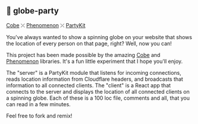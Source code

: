 ## 🎈 globe-party

[Cobe](https://cobe.vercel.app/) ⤫ [Phenomenon](https://www.npmjs.com/package/phenomenon) ⤫ [PartyKit](https://partykit.io/)

You've always wanted to show a spinning globe on your website that shows the location of every person on that page, right? Well, now you can!

This project has been made possible by the amazing [Cobe](https://cobe.vercel.app/) and [Phenomenon](https://www.npmjs.com/package/phenomenon) libraries. It's a fun little experiment that I hope you'll enjoy.

The "server" is a PartyKit module that listens for incoming connections, reads location information from Cloudflare headers, and broadcasts that information to all connected clients. The "client" is a React app that connects to the server and displays the location of all connected clients on a spinning globe. Each of these is a 100 loc file, comments and all, that you can read in a few minutes.

Feel free to fork and remix!
